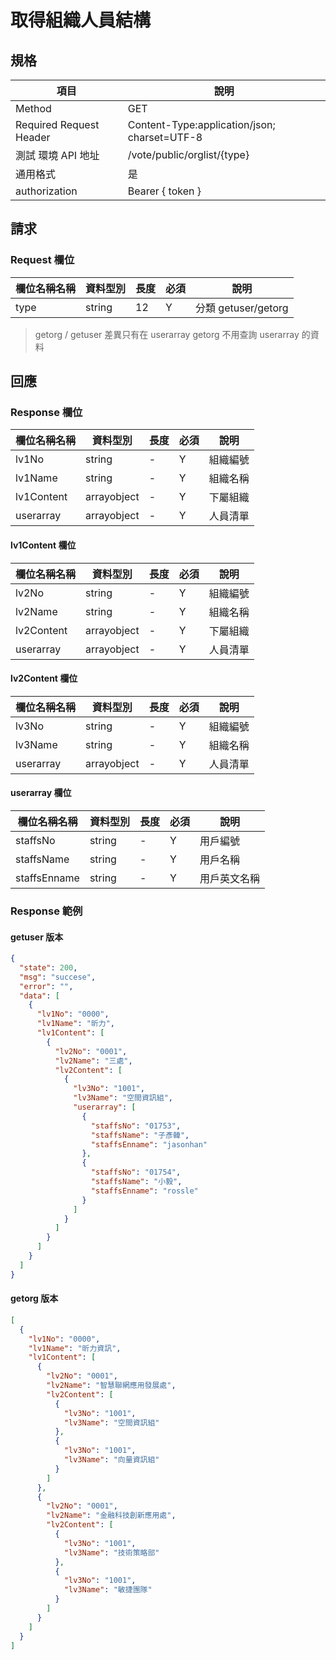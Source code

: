 # 取得組織人員結構

## 規格

| 項目                    | 說明                                         |
| ----------------------- | -------------------------------------------- |
| Method                  | GET                                          |
| Required Request Header | Content-Type:application/json; charset=UTF-8 |
| 測試 環境 API 地址      | /vote/public/orglist/{type}                  |
| 通用格式                | 是                                           |
| authorization           | Bearer { token }                             |

## 請求

### Request 欄位

| 欄位名稱名稱 | 資料型別 | 長度 | 必須 | 說明                |
| ------------ | -------- | ---- | ---- | ------------------- |
| type         | string   | 12   | Y    | 分類 getuser/getorg |

> getorg / getuser 差異只有在 userarray
> getorg 不用查詢 userarray 的資料

## 回應

### Response 欄位

| 欄位名稱名稱 | 資料型別    | 長度 | 必須 | 說明     |
| ------------ | ----------- | ---- | ---- | -------- |
| lv1No        | string      | -    | Y    | 組織編號 |
| lv1Name      | string      | -    | Y    | 組織名稱 |
| lv1Content   | arrayobject | -    | Y    | 下屬組織 |
| userarray    | arrayobject | -    | Y    | 人員清單 |

#### lv1Content 欄位

| 欄位名稱名稱 | 資料型別    | 長度 | 必須 | 說明     |
| ------------ | ----------- | ---- | ---- | -------- |
| lv2No        | string      | -    | Y    | 組織編號 |
| lv2Name      | string      | -    | Y    | 組織名稱 |
| lv2Content   | arrayobject | -    | Y    | 下屬組織 |
| userarray    | arrayobject | -    | Y    | 人員清單 |

#### lv2Content 欄位

| 欄位名稱名稱 | 資料型別    | 長度 | 必須 | 說明     |
| ------------ | ----------- | ---- | ---- | -------- |
| lv3No        | string      | -    | Y    | 組織編號 |
| lv3Name      | string      | -    | Y    | 組織名稱 |
| userarray    | arrayobject | -    | Y    | 人員清單 |

#### userarray 欄位

| 欄位名稱名稱 | 資料型別 | 長度 | 必須 | 說明         |
| ------------ | -------- | ---- | ---- | ------------ |
| staffsNo     | string   | -    | Y    | 用戶編號     |
| staffsName   | string   | -    | Y    | 用戶名稱     |
| staffsEnname | string   | -    | Y    | 用戶英文名稱 |

### Response 範例

#### getuser 版本

```json
{
  "state": 200,
  "msg": "succese",
  "error": "",
  "data": [
    {
      "lv1No": "0000",
      "lv1Name": "昕力",
      "lv1Content": [
        {
          "lv2No": "0001",
          "lv2Name": "三處",
          "lv2Content": [
            {
              "lv3No": "1001",
              "lv3Name": "空間資訊組",
              "userarray": [
                {
                  "staffsNo": "01753",
                  "staffsName": "子彥韓",
                  "staffsEnname": "jasonhan"
                },
                {
                  "staffsNo": "01754",
                  "staffsName": "小毅",
                  "staffsEnname": "rossle"
                }
              ]
            }
          ]
        }
      ]
    }
  ]
}
```

#### getorg 版本

```json
[
  {
    "lv1No": "0000",
    "lv1Name": "昕力資訊",
    "lv1Content": [
      {
        "lv2No": "0001",
        "lv2Name": "智慧聯網應用發展處",
        "lv2Content": [
          {
            "lv3No": "1001",
            "lv3Name": "空間資訊組"
          },
          {
            "lv3No": "1001",
            "lv3Name": "向量資訊組"
          }
        ]
      },
      {
        "lv2No": "0001",
        "lv2Name": "金融科技創新應用處",
        "lv2Content": [
          {
            "lv3No": "1001",
            "lv3Name": "技術策略部"
          },
          {
            "lv3No": "1001",
            "lv3Name": "敏捷團隊"
          }
        ]
      }
    ]
  }
]
```
